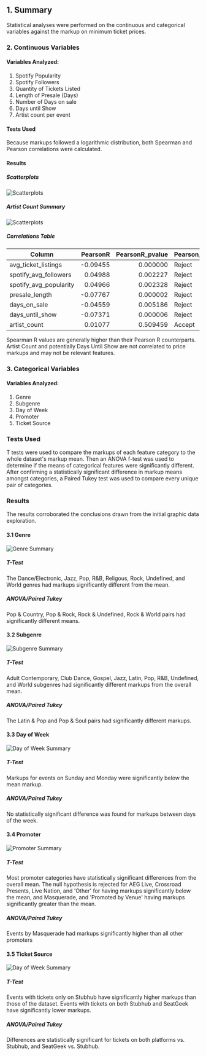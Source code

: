 ## 1. Summary
Statistical analyses were performed on the continuous and categorical variables against the markup on minimum ticket prices.

### 2. Continuous Variables
#### Variables Analyzed:
  1. Spotify Popularity
  2. Spotify Followers
  3. Quantity of Tickets Listed
  4. Length of Presale (Days)
  5. Number of Days on sale
  6. Days until Show
  7. Artist count per event

#### Tests Used
Because markups followed a logarithmic distribution, both Spearman and Pearson correlations were calculated.
#### Results
##### Scatterplots
![Scatterplots](Graphs/continuous_scatterplots.png?raw=true)
##### Artist Count Summary
![Scatterplots](Graphs/artistcount_summary.png?raw=true)
##### Correlations Table
|        Column        |PearsonR|PearsonR_pvalue|Pearson_NullHypothesis|SpearmanR|SpearmanR_pvalue|Spearman_NullHypothesis|
|----------------------|-------:|--------------:|----------------------|--------:|---------------:|-----------------------|
|avg_ticket_listings   |-0.09455|       0.000000|Reject                | -0.19922|        0.000000|Reject                 |
|spotify_avg_followers | 0.04988|       0.002227|Reject                | -0.09213|        0.000000|Reject                 |
|spotify_avg_popularity| 0.04966|       0.002328|Reject                | -0.09179|        0.000000|Reject                 |
|presale_length        |-0.07767|       0.000002|Reject                | -0.18001|        0.000000|Reject                 |
|days_on_sale          |-0.04559|       0.005186|Reject                | -0.16739|        0.000000|Reject                 |
|days_until_show       |-0.07371|       0.000006|Reject                |  0.01310|        0.422253|Accept                 |
|artist_count          | 0.01077|       0.509459|Accept                |  0.01036|        0.525406|Accept        

Spearman R values are generally higher than their Pearson R counterparts. Artist Count and potentially Days Until Show are not correlated to price markups and may not be relevant features.

### 3. Categorical Variables
#### Variables Analyzed:
  1. Genre
  2. Subgenre
  3. Day of Week
  4. Promoter
  5. Ticket Source

### Tests Used
T tests were used to compare the markups of each feature category to the whole dataset's markup mean. Then an ANOVA f-test was used to determine if the means of categorical features were significantly different. After confirming a statistically significant difference in markup means amongst categories, a Paired Tukey test was used to compare every unique pair of categories.

### Results
The results corroborated the conclusions drawn from the initial graphic data exploration.
#### 3.1 Genre
![Genre Summary](Graphs/genre_summary.png?raw=true)
##### T-Test
The Dance/Electronic, Jazz, Pop, R&B, Religous, Rock, Undefined, and World genres had markups significantly different from the mean.
##### ANOVA/Paired Tukey
Pop & Country, Pop & Rock, Rock & Undefined, Rock & World pairs had significantly different means.
#### 3.2 Subgenre
![Subgenre Summary](Graphs/subgenre_summary.png?raw=true)
##### T-Test
Adult Contemporary, Club Dance, Gospel, Jazz, Latin, Pop, R&B, Undefined, and World subgenres had significantly different markups from the overall mean.
##### ANOVA/Paired Tukey
The Latin & Pop and Pop & Soul pairs had significantly different markups.
#### 3.3 Day of Week
![Day of Week Summary](Graphs/day_summary.png?raw=true)
##### T-Test
Markups for events on Sunday and Monday were significantly below the mean markup.
##### ANOVA/Paired Tukey
No statistically significant difference was found for markups between days of the week.
#### 3.4 Promoter
![Promoter Summary](Graphs/promoter_summary.png?raw=true)
##### T-Test
Most promoter categories have statistically significant differences from the overall mean.
The null hypothesis is rejected for AEG Live, Crossroad Presents, Live Nation, and 'Other' for having markups significantly below the mean, and Masquerade, and 'Promoted by Venue' having markups significantly greater than the mean.
##### ANOVA/Paired Tukey
Events by Masquerade had markups significantly higher than all other promoters
#### 3.5 Ticket Source
![Day of Week Summary](Graphs/source_summary.png?raw=true)
##### T-Test
Events with tickets only on Stubhub have significantly higher markups than those of the dataset. Events with tickets on both Stubhub and SeatGeek have significantly lower markups.
##### ANOVA/Paired Tukey
Differences are statistically significant for tickets on both platforms vs. Stubhub, and SeatGeek vs. Stubhub.

